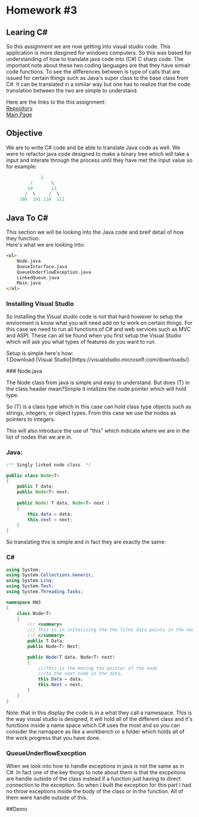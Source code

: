 # Homework #3 <br>

## Learing C#
<p>
    So this assignment we are now getting into visual studio code. This application is more desgined for windows computers. So this was based for understanding of how to translate java code into (C#) C sharp code. The important note about these two coding languages are that they have simialr code functions. To see the differences between is type of calls that are issued for certain things such as Java's super class to the base class from C#. It can be translated in a similar way but one has to realize that the code translation between the two are simple to understand.   
</p>

Here are the links to the this assignment:<br>
[Repsoitory](https://github.com/Dakota808/Dakota808.github.io/tree/master/Project_3/bit_Translator/HW3)<br>
[Main Page](https://dakota808.github.io/)<br>

## Objective
We are to write C# code and be able to translate Java code as well. We were to refactor java code designed to make a binary tree which will take a input and interate through the process until they have met the input value so for example:<br>
```C#
             1
         /       \
        10       11
       /  \     /  \
     100  101 110  111
```
## Java To C#
This section we will be looking into the Java code and breif detail of how they function.<br>
Here's what we are looking into:<br>
```html
<ul>
    Node.java
    QueueInterface.java
    QueueUnderflowException.java
    LinkedQueue.java
    Main.java
</ul>
```
### Installing Visual Studio
<p>So installing the Visual studio code is not that hard however to setup the enviorment is know what you will need add on to work on certain things. For this case we need to run all functions of C# and web services such as MVC and ASPI. These can all be found when you first setup the Visual Studio which will ask you what types of features do you want to run.</p>
Setup is simple here's how:<br>
1.Download [Visual Studio](https://visualstudio.microsoft.com/downloads/)
<p></p>
### Node.java <br>
<p>
 The Node class from java is simple and easy to understand. But does (T) in the class header mean?Simple it intalizes the node pointer which will hold type.
</p>
<p>
So (T) is a class type which in this case can hold class type objects such as strings, integers, or object types. From this case we use the nodes as pointers to integers.
</p>

This will also introduce the use of "this" which indicate where we are in the list of nodes that we are in. 

### Java:
```Java
/** Singly linked node class. */

public class Node<T>
{
	public T data;
	public Node<T> next;
	
	public Node( T data, Node<T> next )
	{
		this.data = data;
		this.next = next;
	}
}
```
So translating this is simple and in fact they are exactly the same:
### C#
```C#
using System;
using System.Collections.Generic;
using System.Linq;
using System.Text;
using System.Threading.Tasks;

namespace HW3
{
    class Node<T>
    {
        /// <summary>
        /// This is in initalizing the the files data points in the nodes
        /// </summary>
        public T Data;
        public Node<T> Next;

        public Node(T data, Node<T> next)
        {
            ///This is the moving the pointer of the node 
            ///to the next node in the data.
            this.Data = data;
            this.Next = next;
        }
    }
}
```
Note: that in this display the code is in a what they call a namespace. This is the way visual studio is designed, it will hold all of the different class and it's functions inside a name space which C# uses the most and so you can consider the namspace as like a workbench or a folder which holds all of the work progress that you have done. 

### QueueUnderflowExecption

<p>When we look into how to handle exceptions in java is not the same as in C#. In fact one of the key things to note about them is that the excpeitons are handle outside of the class instead if a function just having to direct connection to the exception. So when I built the exception for this part I had no throw exceptions inside the body of the class or in the function. All of them were handle outside of this.</p>



##Demo


